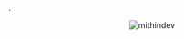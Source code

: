 .
<p align="center"> <img src="https://komarev.com/ghpvc/?username=mithindev&label=Profile%20views&color=0e75b6&style=flat" alt="mithindev" /> </p>

<!-- 


<h1 align="center">Hi <img src="https://media.giphy.com/media/hvRJCLFzcasrR4ia7z/giphy.gif" width="30px">, I'm Mithin Dev</h1>
<h3 align="center">A passionate developer from India</h3>



<table>
  <tr>
    <td valign="center">
      <a href="https://mithindev.vercel.app/">
        <img src="https://img.shields.io/badge/my_portfolio-000?style=for-the-badge&logo=ko-fi&logoColor=white" alt="My Portfolio"/></a> <br/>
      <p>
        <h3>Hello👋🏾</h3>

🍃 I develop beautiful websites and AI applications!

#### My Interests
I'm madly deeply passionate about:
- 📱 App Development
- 🌐 Web Development
- 🤖 Machine Learning
- 🧠 Artificial Intelligence
- 📊 Data Science
- 🌿 Open Source, and much more!


Feel free to reach out to me at [✉️](mailto:mithindev1@gmail.com).
<br>I also enjoy writing technical content, which you can find on my blog [here](https://mithin.hashnode.dev) 📝.

I'm always up for a fun conversation, so don't hesitate to reach out! 🚀

<details>
    <summary> 💪 <b> Click here for my skills </b></summary>
    <p>Languages:</p>
    <p>
        <a href="#"><img src="https://img.shields.io/badge/java-14354C?style=for-the-badge&logo=java&logoColor=white" alt="Java" /></a>
        <a href="#"><img src="https://img.shields.io/badge/JavaScript-323330?style=for-the-badge&logo=javascript&logoColor=F7DF1E" alt="JavaScript" /></a>
        <a href="#"><img src="https://img.shields.io/badge/C-777BB4?style=for-the-badge&logo=C&logoColor=white" alt="C" /></a>
        <a href="#"><img src="https://img.shields.io/badge/Matlab-000000?style=for-the-badge&logo=matlab&logoColor=white" alt="Matlab" /></a>
    </p>
    <p>Backend frameworks:</p>
    <p>
        <a href="#"><img src="https://img.shields.io/badge/Node.js-339933?style=for-the-badge&logo=nodedotjs&logoColor=white" alt="Node.js" /></a>
    </p>
    <p>Frontend frameworks:</p>
    <p>
        <a href="#"><img src="https://img.shields.io/badge/React-20232A?style=for-the-badge&logo=react&logoColor=61DAFB" alt="React" /></a>
    </p>
    <p>Databases:</p>
    <p>
        <a href="#"><img src="https://img.shields.io/badge/MySQL-005C84?style=for-the-badge&logo=mysql&logoColor=white" alt="MySQL" /></a>
    </p>
</details>

<details>
    <summary> 💪 <b> Latest Blogs 📅 </b></summary>
    <h4>Latest Blog Posts ✍️</h4>
    <ul>
        <li><a href="https://mithin.hashnode.dev/from-classroom-to-open-source">🌐 From Classroom to Open Source</a></li>
        <li><a href="https://mithin.hashnode.dev/can-you-explain-the-difference-between-chatgpt-and-bard">🤖 ChatGPT v / s 🎭 BARD</a></li>
        <li><a href="https://mithin.hashnode.dev/master-the-five-sorting-algorithms-in-5-minutes-a-day">🧙‍♂️ Master THE FIVE SORTING ALGORITHMS</a></li>
        <li><a href="https://mithin.hashnode.dev/a-guide-for-writing-effective-git-commit-messages">📝 A Guide for Writing Effective Git Commit Messages</a></li>
        <li><a href="https://mithin.hashnode.dev/embracing-the-impact-preparing-for-the-transformation-of-jobs-in-the-ai-era">🦾 Preparing for AI-era job transformation</a></li>
        <li><a href="https://mithin.hashnode.dev/things-you-need-to-know-about-devops">👨‍💻 Things you need to know about DevOps</a></li>
        <li><a href="https://mithin.hashnode.dev/series/java-oops">🍢 Series: OOPS in Java</a></li>
    </ul>
    <p>➡️ <a href="https://mithin.hashnode.dev/">More blog posts 👆</a></p>
</details>
        <h4>Show your Support🤝🏽</h3>
        <a href="https://www.buymeacoffee.com/mithindev"><img align="left" src="https://cdn.buymeacoffee.com/buttons/v2/default-yellow.png" height="50" width="220" alt="support me by buying me a coffee" /> <a/>
        <br/>
       </p>
    </td>
    <td>
      <a href="https://app.daily.dev/dunsinCodes"><img src="https://api.daily.dev/devcards/91961cb74dcd470b9b4e94bd643cefa8.png?r=igy" width="400" alt="Mithin's Dev Card"/></a>
    </td>
  </tr>
</table>

 ## <img src="https://media.giphy.com/media/ZCN6F3FAkwsyOGU2RS/giphy.gif" width="40"> **Github Stats:** ️<table>
  <tr>
    <td>
      <a href="https://github.com/mithindev"><img alt="Mithin's GitHub Stats" src="https://github-readme-stats.vercel.app/api?username=mithindev&show_icons=true&count_private=true&theme=react&hide_border=true&bg_color=1d2a3a" /></a>
    </td>
    <td>
      <a href="https://github.com/mithindev"><img src="https://github-readme-streak-stats.herokuapp.com/?user=mithindev&stroke=ffffff&background=1d2a3a&ring=5BCDEC&fire=5BCDEC&currStreakNum=ffffff&currStreakLabel=5BCDEC&sideNums=ffffff&sideLabels=ffffff&dates=ffffff&hide_border=true" /></a>
    </td>
    <td>
      <a href="https://github.com/mithindev"><img alt="Mithin's Top Languages" src="https://github-readme-stats.vercel.app/api/top-langs/?username=mithindev&langs_count=8&count_private=true&layout=compact&theme=react&hide_border=true&bg_color=1d2a3a"/></a>
    </td>
  </tr>
</table>

## <img src="https://media.giphy.com/media/LnQjpWaON8nhr21vNW/giphy.gif" width="40"> **Let's connect:** ️
[![GMAIL](https://img.shields.io/badge/Gmail-D14836?style=for-the-badge&logo=gmail&logoColor=white)](mailto:mithindev1@gmail.com)
[![LinkedIn](https://img.shields.io/badge/-LinkedIn-0077B5?style=for-the-badge&logo=LinkedIn&logoColor=white)](https://www.linkedin.com/in/mithin-dev-a-397983247/)
[![Twitter](https://img.shields.io/badge/-Twitter-1DA1F2?style=for-the-badge&logo=Twitter&logoColor=white)](https://twitter.com/MithinDev)
[![Github](https://img.shields.io/badge/-Github-181717?style=for-the-badge&logo=Github&logoColor=white)](https://github.com/mithindev)

## 💻 Tech Stack:
![C](https://img.shields.io/badge/c-%2300599C.svg?style=for-the-badge&logo=c&logoColor=white) ![CSS3](https://img.shields.io/badge/css3-%231572B6.svg?style=for-the-badge&logo=css3&logoColor=white) ![HTML5](https://img.shields.io/badge/html5-%23E34F26.svg?style=for-the-badge&logo=html5&logoColor=white) ![JavaScript](https://img.shields.io/badge/javascript-%23323330.svg?style=for-the-badge&logo=javascript&logoColor=%23F7DF1E) ![Java](https://img.shields.io/badge/java-%23ED8B00.svg?style=for-the-badge&logo=java&logoColor=white) ![Netlify](https://img.shields.io/badge/netlify-%23000000.svg?style=for-the-badge&logo=netlify&logoColor=#00C7B7) 

## 🧑‍💻 Leetcode Stats
<p align="center">
  <img  src="https://leetcard.jacoblin.cool/mithindev?theme=dark&font=ABeeZee&ext=heatmap"/>
</p>

[![CodeTime badge](https://img.shields.io/endpoint?style=social&url=https%3A%2F%2Fapi.codetime.dev%2Fshield%3Fid%3D20032%26project%3D%26in%3D0)](https://codetime.dev)
-->

